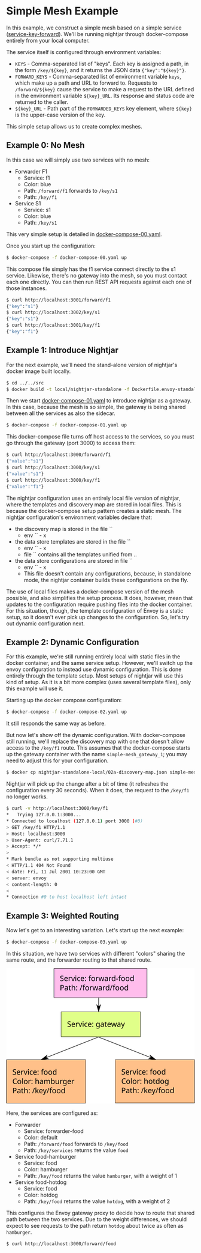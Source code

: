 # Simple Mesh Example

In this example, we construct a simple mesh based on a simple service ([service-key-forward](service-key-forward)).  We'll be running nightjar through docker-compose entirely from your local computer.

The service itself is configured through environment variables:

* `KEYS` - Comma-separated list of "keys".  Each key is assigned a path, in the form `/key/${key}`, and it returns the JSON data `{"key":"${key}"}`.
* `FORWARD_KEYS` - Comma-separated list of environment variable `keys`, which make up a path and URL to forward to.  Requests to `/forward/${key}` cause the service to make a request to the URL defined in the environment variable `${key}_URL`.  Its response and status code are returned to the caller.
* `${key}_URL` - Path part of the `FORWARDED_KEYS` key element, where `${key}` is the upper-case version of the key.

This simple setup allows us to create complex meshes.
 
## Example 0: No Mesh

In this case we will simply use two services with no mesh:

* Forwarder F1
    * Service: f1
    * Color: blue
    * Path: `/forward/f1` forwards to `/key/s1`
    * Path: `/key/f1`
* Service S1
    * Service: s1
    * Color: blue
    * Path: `/key/s1`

This very simple setup is detailed in [docker-compose-00.yaml](docker-compose-00.yaml).

Once you start up the configuration:

```bash
$ docker-compose -f docker-compose-00.yaml up
```

This compose file simply has the f1 service connect directly to the s1 service.  Likewise, there's no gateway into the mesh, so you must contact each one directly.  You can then run REST API requests against each one of those instances. 

```bash
$ curl http://localhost:3001/forward/f1
{"key":"s1"}
$ curl http://localhost:3002/key/s1
{"key":"s1"}
$ curl http://localhost:3001/key/f1
{"key":"f1"}
```

## Example 1: Introduce Nightjar

For the next example, we'll need the stand-alone version of nightjar's docker image built locally.

```bash
$ cd ../../src
$ docker build -t local/nightjar-standalone -f Dockerfile.envoy-standalone .
```

Then we start [docker-compose-01.yaml](docker-compose-01.yaml) to introduce nightjar as a gateway.  In this case, because the mesh is so simple, the gateway is being shared between all the services as also the sidecar.

```bash
$ docker-compose -f docker-compose-01.yaml up
```

This docker-compose file turns off host access to the services, so you must go through the gateway (port 3000) to access them:

```bash
$ curl http://localhost:3000/forward/f1
{"value":"s1"}
$ curl http://localhost:3000/key/s1
{"value":"s1"}
$ curl http://localhost:3000/key/f1
{"value":"f1"}
```

The nightjar configuration uses an entirely local file version of nightjar, where the templates and discovery map are stored in local files.  This is because the docker-compose setup pattern creates a static mesh.  The nightjar configuration's environment variables declare that:

* the discovery map is stored in the file ``
    * env `` - x
* the data store templates are stored in the file ``
    * env `` - x
    * file `` contains all the templates unified from ..
* the data store configurations are stored in file ``
    * env `` - x
    * This file doesn't contain any configurations, because, in standalone mode, the nightjar container builds these configurations on the fly.

The use of local files makes a docker-compose version of the mesh possible, and also simplifies the setup process.  It does, however, mean that updates to the configuration require pushing files into the docker container.  For this situation, though, the template configuration of Envoy is a static setup, so it doesn't ever pick up changes to the configuration.  So, let's try out dynamic configuration next.


## Example 2: Dynamic Configuration

For this example, we're still running entirely local with static files in the docker container, and the same service setup.  However, we'll switch up the envoy configuration to instead use dynamic configuration.  This is done entirely through the template setup.  Most setups of nightjar will use this kind of setup.  As it is a bit more complex (uses several template files), only this example will use it.

Starting up the docker compose configuration:

```bash
$ docker-compose -f docker-compose-02.yaml up
```

It still responds the same way as before.

But now let's show off the dynamic configuration.  With docker-compose still running, we'll replace the discovery map with one that doesn't allow access to the `/key/f1` route.  This assumes that the docker-compose starts up the gateway container with the name `simple-mesh_gateway_1`; you may need to adjust this for your configuration.

```bash
$ docker cp nightjar-standalone-local/02a-discovery-map.json simple-mesh_gateway_1:/nightjar/local/02-discovery-map.json
```

Nightjar will pick up the change after a bit of time (it refreshes the configuration every 30 seconds).  When it does, the request to the `/key/f1` no longer works.

```bash
$ curl -v http://localhost:3000/key/f1
*   Trying 127.0.0.1:3000...
* Connected to localhost (127.0.0.1) port 3000 (#0)
> GET /key/f1 HTTP/1.1
> Host: localhost:3000
> User-Agent: curl/7.71.1
> Accept: */*
>
* Mark bundle as not supporting multiuse
< HTTP/1.1 404 Not Found
< date: Fri, 11 Jul 2001 10:23:00 GMT
< server: envoy
< content-length: 0
<
* Connection #0 to host localhost left intact
```

## Example 3: Weighted Routing

Now let's get to an interesting variation.  Let's start up the next example:

```bash
$ docker-compose -f docker-compose-03.yaml up
```

In this situation, we have two services with different "colors" sharing the same route, and the forwarder routing to that shared route.

![Route Diagram](routes-03.svg) 

Here, the services are configured as:


* Forwarder
    * Service: forwarder-food
    * Color: default
    * Path: `/forward/food` forwards to `/key/food`
    * Path: `/key/services` returns the value `food`
* Service food-hamburger
    * Service: food
    * Color: hamburger
    * Path: `/key/food` returns the value `hamburger`, with a weight of 1
* Service food-hotdog
    * Service: food
    * Color: hotdog
    * Path: `/key/food` returns the value `hotdog`, with a weight of 2

This configures the Envoy gateway proxy to decide how to route that shared path between the two services.  Due to the weight differences, we should expect to see requests to the path return `hotdog` about twice as often as `hamburger`.

```bash
$ curl http://localhost:3000/forward/food
```
